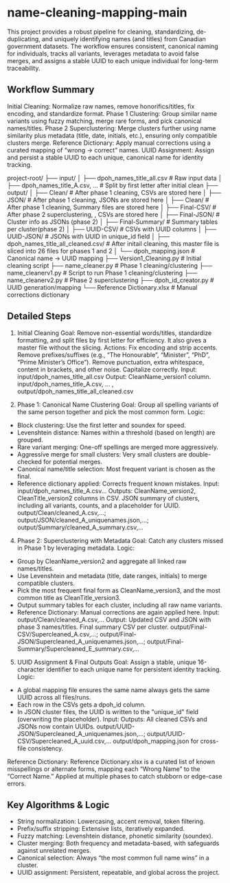 # name-cleaning-mapping-main

This project provides a robust pipeline for cleaning, standardizing, de-duplicating, and uniquely identifying names (and titles) from Canadian government datasets. The workflow ensures consistent, canonical naming for individuals, tracks all variants, leverages metadata to avoid false merges, and assigns a stable UUID to each unique individual for long-term traceability.

## Workflow Summary

Initial Cleaning: Normalize raw names, remove honorifics/titles, fix encoding, and standardize format.
Phase 1 Clustering: Group similar name variants using fuzzy matching, merge rare forms, and pick canonical names/titles.
Phase 2 Superclustering: Merge clusters further using name similarity plus metadata (title, date, initials, etc.), ensuring only compatible clusters merge.
Reference Dictionary: Apply manual corrections using a curated mapping of "wrong → correct" names.
UUID Assignment: Assign and persist a stable UUID to each unique, canonical name for identity tracking.

project-root/
├── input/
│   ├── dpoh_names_title_all.csv            # Raw input data
│   ├── dpoh_names_title_A.csv, ...         # Split by first letter after initial clean
├── output/
│   ├── Clean/                              # After phase 1 cleaning, CSVs are stored here
│   ├── JSON/                               # After phase 1 cleaning, JSONs are stored here
│   ├── Clean/                              # After phase 1 cleaning, Summary files are stored here
│   ├── Final-CSV/                          # After phase 2 superclustering, , CSVs are stored here
│   ├── Final-JSON/                         # Cluster info as JSONs (phase 2)
│   ├── Final-Summary/                      # Summary tables per cluster(phase 2)
│   ├── UUID-CSV/                           # CSVs with UUID columns
│   ├── UUID-JSON/                          # JSONs with UUID in unique_id field
│   ├── dpoh_names_title_all_cleaned.csv/   # After initail cleaning, this master file is sliced into 26 files for phases 1 and 2
│   └── dpoh_mapping.json                   # Canonical name → UUID mapping
├── Version1_Cleaning.py                    # Initial cleaning script
├── name_cleaner.py                         # Phase 1 cleaning/clustering
├── name_cleanerv1.py                       # Script to run Phase 1 cleaning/clustering
├── name_cleanerv2.py                       # Phase 2 superclustering
├── dpoh_id_creator.py                      # UUID generation/mapping
└── Reference Dictionary.xlsx               # Manual corrections dictionary   


## Detailed Steps

1. Initial Cleaning
Goal: Remove non-essential words/titles, standardize formatting, and split files by first letter for efficiency. It also gives a master file without the slicing.
Actions:
Fix encoding and strip accents.
Remove prefixes/suffixes (e.g., “The Honourable”, “Minister”, “PhD”, “Prime Minister’s Office”).
Remove punctuation, extra whitespace, content in brackets, and other noise.
Capitalize correctly.
Input: input/dpoh_names_title_all.csv 
Output: CleanName_version1 column. input/dpoh_names_title_A.csv, ... , output/dpoh_names_title_all_cleaned.csv

2. Phase 1: Canonical Name Clustering
Goal: Group all spelling variants of the same person together and pick the most common form.
Logic:
- Block clustering: Use the first letter and soundex for speed.
- Levenshtein distance: Names within a threshold (based on length) are grouped.
- Rare variant merging: One-off spellings are merged more aggressively.
- Aggressive merge for small clusters: Very small clusters are double-checked for potential merges.
- Canonical name/title selection: Most frequent variant is chosen as the final.
- Reference dictionary applied: Corrects frequent known mistakes.
Input: input/dpoh_names_title_A.csv...
Outputs: CleanName_version2, CleanTitle_version2 columns in CSV.
JSON summary of clusters, including all variants, counts, and a placeholder for UUID.
output/Clean/cleaned_A.csv,...; output/JSON/cleaned_A_uniquenames.json,...; output/Summary/cleaned_A_summary.csv,...

4. Phase 2: Superclustering with Metadata
Goal: Catch any clusters missed in Phase 1 by leveraging metadata.
Logic:
- Group by CleanName_version2 and aggregate all linked raw names/titles.
- Use Levenshtein and metadata (title, date ranges, initials) to merge compatible clusters.
- Pick the most frequent final form as CleanName_version3, and the most common title as CleanTitle_version3.
- Output summary tables for each cluster, including all raw name variants.
- Reference Dictionary: Manual corrections are again applied here.
Input: output/Clean/cleaned_A.csv,...
Output: Updated CSV and JSON with phase 3 names/titles. Final summary CSV per cluster.
output/Final-CSV/Supercleaned_A.csv,...; output/Final-JSON/Supercleaned_A_uniquenames.json,...; output/Final-Summary/Supercleaned_E_summary.csv,...


5. UUID Assignment & Final Outputs
Goal: Assign a stable, unique 16-character identifier to each unique name for persistent identity tracking.
Logic:
- A global mapping file ensures the same name always gets the same UUID across all files/runs.
- Each row in the CSVs gets a dpoh_id column.
- In JSON cluster files, the UUID is written to the "unique_id" field (overwriting the placeholder).
Input:
Outputs: All cleaned CSVs and JSONs now contain UUIDs.
output/UUID-JSON/Supercleaned_A_uniquenames.json,...; output/UUID-CSV/Supercleaned_A_uuid.csv,...
output/dpoh_mapping.json for cross-file consistency.

Reference Dictionary: Reference Dictionary.xlsx is a curated list of known misspellings or alternate forms, mapping each “Wrong Name” to the “Correct Name.” Applied at multiple phases to catch stubborn or edge-case errors.


## Key Algorithms & Logic
- String normalization: Lowercasing, accent removal, token filtering.
- Prefix/suffix stripping: Extensive lists, iteratively expanded.
- Fuzzy matching: Levenshtein distance, phonetic similarity (soundex).
- Cluster merging: Both frequency and metadata-based, with safeguards against unrelated merges.
- Canonical selection: Always “the most common full name wins” in a cluster.
- UUID assignment: Persistent, repeatable, and global across the project.
